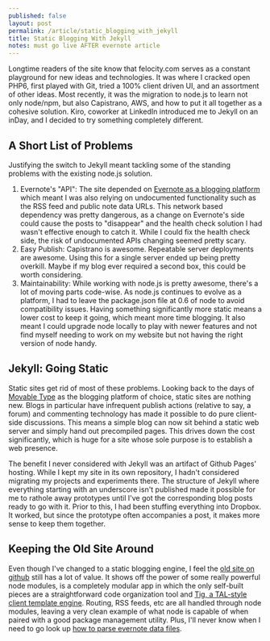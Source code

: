 ```yaml
---
published: false
layout: post
permalink: /article/static_blogging_with_jekyll
title: Static Blogging With Jekyll
notes: must go live AFTER evernote article
---
```


Longtime readers of the site know that felocity.com serves as a constant playground for new ideas and technologies. It was where I cracked open PHP6, first played with Git, tried a 100% client driven UI, and an assortment of other ideas. Most recently, it was the migration to node.js to learn not only node/npm, but also Capistrano, AWS, and how to put it all together as a cohesive solution. Kiro, coworker at LinkedIn introduced me to Jekyll on an inDay, and I decided to try something completely different.

A Short List of Problems
------------------------
Justifying the switch to Jekyll meant tackling some of the standing problems with the existing node.js solution.

1. Evernote's "API": The site depended on [Evernote as a blogging platform](/article/evernote_as_a_blogging_engine) which meant I was also relying on undocumented functionality such as the RSS feed and public note data URLs. This network based dependency was pretty dangerous, as a change on Evernote's side could cause the posts to "disappear" and the health check solution I had wasn't effective enough to catch it. While I could fix the health check side, the risk of undocumented APIs changing seemed pretty scary.
2. Easy Publish: Capistrano is awesome. Repeatable server deployments are awesome. Using this for a single server ended up being pretty overkill. Maybe if my blog ever required a second box, this could be worth considering.
3. Maintainability: While working with node.js is pretty awesome, there's a lot of moving parts code-wise. As node.js continues to evolve as a platform, I had to leave the package.json file at 0.6 of node to avoid compatibility issues. Having something significantly more static means a lower cost to keep it going, which meant more time blogging. It also meant I could upgrade node locally to play with newer features and not find myself needing to work on my website but not having the right version of node handy.

Jekyll: Going Static
--------------------
Static sites get rid of most of these problems. Looking back to the days of [Movable Type](http://www.movabletype.com/) as the blogging platform of choice, static sites are nothing new. Blogs in particular have infrequent publish actions (relative to say, a forum) and commenting technology has made it possible to do pure client-side discussions. This means a simple blog can now sit behind a static web server and simply hand out precompiled pages. This drives down the cost significantly, which is huge for a site whose sole purpose is to establish a web presence.

The benefit I never considered with Jekyll was an artifact of Github Pages' hosting. While I kept my site in its own repository, I hadn't considered migrating my projects and experiments there. The structure of Jekyll where everything starting with an underscore isn't published made it possible for me to rathole away prototypes until I've got the corresponding blog posts ready to go with it. Prior to this, I had been stuffing everything into Dropbox. It worked, but since the prototype often accompanies a post, it makes more sense to keep them together.

Keeping the Old Site Around
---------------------------
Even though I've changed to a static blogging engine, I feel the [old site on github](https://github.com/jakobo/felocity-exp) still has a lot of value. It shows off the power of some really powerful node modules, is a completely modular app in which the only self-built pieces are a straightforward code organization tool and [Tig, a TAL-style client template engine](https://github.com/jakobo/tig). Routing, RSS feeds, etc are all handled through node modules, leaving a very clean example of what node is capable of when paired with a good package management utility. Plus, I'll never know when I need to go look up [how to parse evernote data files](https://github.com/Jakobo/felocity-exp/blob/master/src/models/posts.coffee).